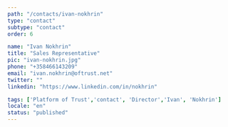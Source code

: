 ```yaml
---
path: "/contacts/ivan-nokhrin"
type: "contact"
subtype: "contact"
order: 6

name: "Ivan Nokhrin"
title: "Sales Representative"
pic: "ivan-nokhrin.jpg"
phone: "+358466143209"
email: "ivan.nokhrin@oftrust.net"
twitter: ""
linkedin: "https://www.linkedin.com/in/nokhrin"

tags: ['Platform of Trust','contact', 'Director','Ivan', 'Nokhrin']
locale: "en"
status: "published"
---
```

